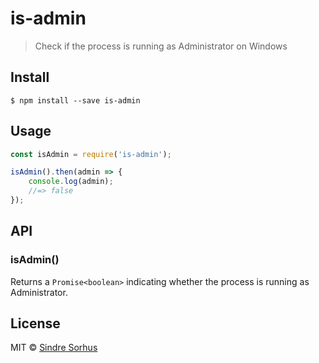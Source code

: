 # is-admin

> Check if the process is running as Administrator on Windows


## Install

```
$ npm install --save is-admin
```


## Usage

```js
const isAdmin = require('is-admin');

isAdmin().then(admin => {
	console.log(admin);
	//=> false
});
```


## API

### isAdmin()

Returns a `Promise<boolean>` indicating whether the process is running as Administrator.


## License

MIT © [Sindre Sorhus](https://sindresorhus.com)
